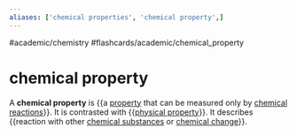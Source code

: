 ```yaml
---
aliases: ['chemical properties', 'chemical property',]
---
```


#academic/chemistry #flashcards/academic/chemical_property

# chemical property

A __chemical property__ is {{a [property](property.md) that can be measured only by [chemical reactions](chemical%20reaction.md)}}. It is contrasted with {{[physical property](physical%20property.md)}}. It describes {{reaction with other [chemical substances](chemical%20substance.md) or [chemical change](chemical%20change.md)}}.
